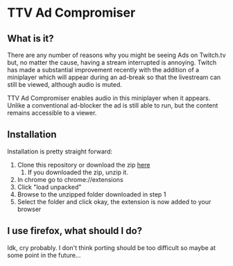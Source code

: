 # TTV Ad Compromiser

## What is it?
There are any number of reasons why you might be seeing Ads on Twitch.tv but, no matter the cause, having a stream interrupted is annoying. Twitch has made a substantial improvement recently with the addition of a miniplayer which will appear during an ad-break so that the livestream can still be viewed, although audio is muted.

TTV Ad Compromiser enables audio in this miniplayer when it appears. Unlike a conventional ad-blocker the ad is still able to run, but the content remains accessible to a viewer.

## Installation
Installation is pretty straight forward:
1. Clone this repository or download the zip [here](https://github.com/LasTechLabs/TTV-Ad-Compromiser/archive/main.zip)
    1. If you downloaded the zip, unzip it.
2. In chrome go to chrome://extensions
3. Click "load unpacked"
4. Browse to the unzipped folder downloaded in step 1
5. Select the folder and click okay, the extension is now added to your browser

## I use firefox, what should I do? 
Idk, cry probably. I don't think porting should be too difficult so maybe at some point in the future...